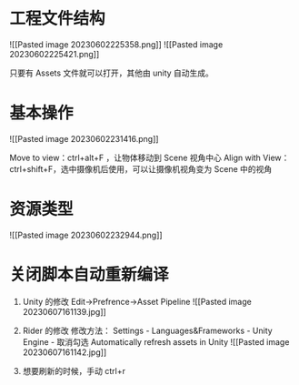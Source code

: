 # 工程文件结构
![[Pasted image 20230602225358.png]]
![[Pasted image 20230602225421.png]]

只要有 Assets 文件就可以打开，其他由 unity 自动生成。

# 基本操作
![[Pasted image 20230602231416.png]]

Move to view：ctrl+alt+F   ，让物体移动到 Scene 视角中心
Align with View：ctrl+shift+F，选中摄像机后使用，可以让摄像机视角变为 Scene 中的视角


# 资源类型
![[Pasted image 20230602232944.png]]
# 关闭脚本自动重新编译
1. Unity 的修改
Edit->Prefrence->Asset Pipeline
![[Pasted image 20230607161139.jpg]]

2. Rider 的修改
修改方法： Settings - Languages&Frameworks - Unity Engine - 取消勾选 Automatically refresh assets in Unity
![[Pasted image 20230607161142.jpg]]
3. 想要刷新的时候，手动 ctrl+r